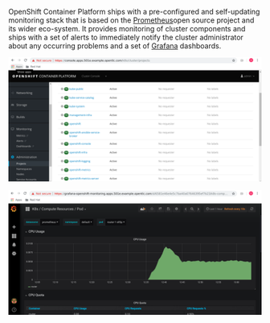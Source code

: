  OpenShift Container Platform ships with a pre-configured and self-updating monitoring stack that is based on the [Prometheus](https://prometheus.io/)open source project and its wider eco-system. It provides monitoring of cluster components and ships with a set of alerts to immediately notify the cluster administrator about any occurring problems and a set of [Grafana](https://grafana.com/) dashboards.



![1543517596830](1543517596830.png)



![1543518266186](1543518266186.png)
